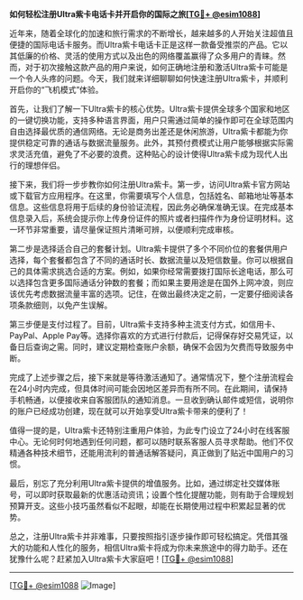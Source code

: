 **如何轻松注册Ultra紫卡电话卡并开启你的国际之旅[[TG💪+ @esim1088](https://t.me/s/esim1088)]**

近年来，随着全球化的加速和旅行需求的不断增长，越来越多的人开始关注超值且便捷的国际电话卡服务。而Ultra紫卡电话卡正是这样一款备受推崇的产品。它以其低廉的价格、灵活的使用方式以及出色的网络覆盖赢得了众多用户的青睐。然而，对于初次接触这款产品的用户来说，如何正确地注册和激活Ultra紫卡可能是一个令人头疼的问题。今天，我们就来详细聊聊如何快速注册Ultra紫卡，并顺利开启你的“飞机模式”体验。

首先，让我们了解一下Ultra紫卡的核心优势。Ultra紫卡提供全球多个国家和地区的一键切换功能，支持多种语言界面，用户只需通过简单的操作即可在全球范围内自由选择最优质的通信网络。无论是商务出差还是休闲旅游，Ultra紫卡都能为你提供稳定可靠的通话与数据流量服务。此外，其预付费模式让用户能够根据实际需求灵活充值，避免了不必要的浪费。这种贴心的设计使得Ultra紫卡成为现代人出行的理想伴侣。

接下来，我们将一步步教你如何注册Ultra紫卡。第一步，访问Ultra紫卡官方网站或下载官方应用程序。在这里，你需要填写个人信息，包括姓名、邮箱地址等基本信息。这些信息将用于后续的身份验证流程，因此务必确保准确无误。在完成基本信息录入后，系统会提示你上传身份证件的照片或者扫描件作为身份证明材料。这一环节非常重要，请尽量保证照片清晰可辨，以便顺利完成审核。

第二步是选择适合自己的套餐计划。Ultra紫卡提供了多个不同价位的套餐供用户选择，每个套餐都包含了不同的通话时长、数据流量以及短信数量。你可以根据自己的具体需求挑选合适的方案。例如，如果你经常需要拨打国际长途电话，那么可以选择包含更多国际通话分钟数的套餐；而如果主要用途是在国外上网冲浪，则应该优先考虑数据流量丰富的选项。记住，在做出最终决定之前，一定要仔细阅读各项条款细则，以免产生误解。

第三步便是支付过程了。目前，Ultra紫卡支持多种主流支付方式，如信用卡、PayPal、Apple Pay等。选择你喜欢的方式进行付款后，记得保存好交易凭证，以备日后查询之需。同时，建议定期检查账户余额，确保不会因为欠费而导致服务中断。

完成了上述步骤之后，接下来就是等待激活通知了。通常情况下，整个注册流程会在24小时内完成，但具体时间可能会因地区差异而有所不同。在此期间，请保持手机畅通，以便接收来自客服团队的通知消息。一旦收到确认邮件或短信，说明你的账户已经成功创建，现在就可以开始享受Ultra紫卡带来的便利了！

值得一提的是，Ultra紫卡还特别注重用户体验，为此专门设立了24小时在线客服中心。无论何时何地遇到任何问题，都可以随时联系客服人员寻求帮助。他们不仅精通各种技术细节，还能用流利的普通话解答疑问，真正做到了贴近中国用户的习惯。

最后，别忘了充分利用Ultra紫卡提供的增值服务。比如，通过绑定社交媒体账号，可以即时获取最新的优惠活动资讯；设置个性化提醒功能，则有助于合理规划预算开支。这些小技巧虽然看似不起眼，却能在长期使用过程中积累起显著的优势。

总之，注册Ultra紫卡并非难事，只要按照指引逐步操作即可轻松搞定。凭借其强大的功能和人性化的服务，相信Ultra紫卡将成为你未来旅途中的得力助手。还在犹豫什么呢？赶紧加入Ultra紫卡大家庭吧！[[TG💪+ @esim1088](https://t.me/s/esim1088)]

---

[[TG💪+ @esim1088](https://t.me/s/esim1088) ![Image](https://i.postimg.cc/4NQfJmqS/Snipaste-2025-05-13-00-14-12.png)]